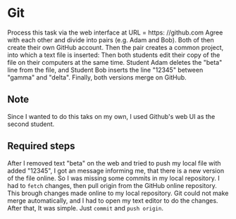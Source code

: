 # Git

Process this task via the web interface at URL = https: //github.com
Agree with each other and divide into pairs (e.g. Adam and Bob).
Both of then create their own GitHub account.
Then the pair creates a common project, into which a text file is inserted:
Then both students edit their copy of the file on their computers at the same time. Student Adam deletes the "beta" line from the file, and Student Bob inserts the line "12345" between "gamma" and "delta".
Finally, both versions merge on GitHub.

## Note

Since I wanted to do this taks on my own, I used Github's web UI as the second student.

## Required steps

After I removed text "beta" on the web and tried to push my local file with added "12345", I got an message informing me, that there is a new version of the file online. So I was missing some commits in my local repository.
I had to `fetch` changes, then pull origin from the GitHub online repository. This brough changes made online to my local repository. Git could not make merge automatically, and I had to open my text editor to do the changes. After that, It was simple. Just `commit` and `push origin`.

